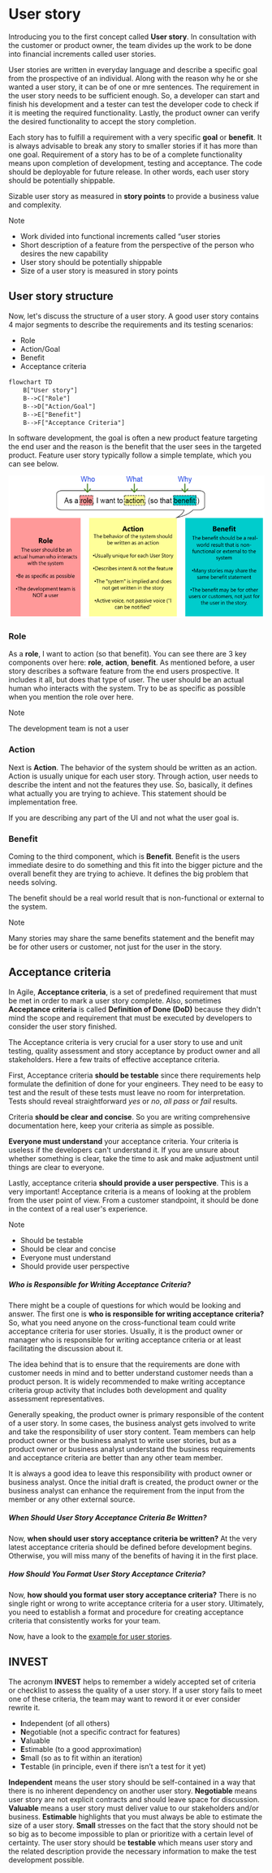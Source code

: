 # User story

Introducing you to the first concept called **User story**. In consultation with the customer or product owner, the team divides up the work to be done into financial increments called user stories.

User stories are written in everyday language and describe a specific goal from the prospective of an individual. Along with the reason why he or she wanted a user story, it can be of one or mre sentences. The requirement in the user story needs to be sufficient enough. So, a developer can start and finish his development and a tester can test the developer code to check if it is meeting the required functionality. Lastly, the product owner can verify the desired functionality to accept the story completion.

Each story has to fulfill a requirement with a very specific **goal** or **benefit**. It is always advisable to break any story to smaller stories if it has more than one goal. Requirement of a story has to be of a complete functionality means upon completion of development, testing and acceptance. The code should be deployable for future release. In other words, each user story should be potentially shippable.

Sizable user story as measured in **story points** to provide a business value and complexity.

>[!NOTE]
> - Work divided into functional increments called “user stories
> - Short description of a feature from the perspective of the person who desires the new capability
> - User story should be potentially shippable
> - Size of a user story is measured in story points

## User story structure

Now, let's discuss the structure of a user story. A good user story contains 4 major segments to describe the requirements and its testing scenarios:

- Role
- Action/Goal
- Benefit
- Acceptance criteria

```mermaid
flowchart TD
    B["User story"]
    B-->C["Role"]
    B-->D["Action/Goal"]
    B-->E["Benefit"]
    B-->F["Acceptance Criteria"]
```

In software development, the goal is often a new product feature targeting the end user and the reason is the benefit that the user sees in the targeted product. Feature user story typically follow a simple template, which you can see below.

![User story](../images/user-story.png)

### Role

As a **role**, I want to action (so that benefit). You can see there are 3 key components over here: **role**, **action**, **benefit**. As mentioned before, a user story describes a software feature from the end users prospective. It includes it all, but does that type of user. The user should be an actual human who interacts with the system. Try to be as specific as possible when you mention the role over here. 

>[!NOTE]
> The development team is not a user

### Action

Next is **Action**. The behavior of the system should be written as an action. Action is usually unique for each user story. Through action, user needs to describe the intent and not the features they use. So, basically, it defines what actually you are trying to achieve. This statement should be implementation free.

If you are describing any part of the UI and not what the user goal is.

### Benefit

Coming to the third component, which is **Benefit**. Benefit is the users immediate desire to do something and this fit into the bigger picture and the overall benefit they are trying to achieve. It defines the big problem that needs solving.

The benefit should be a real world result that is non-functional or external to the system.

>[!NOTE]
> Many stories may share the same benefits statement and the benefit may be for other users or customer, not just for the user in the story.

## Acceptance criteria

In Agile, **Acceptance criteria**, is a set of predefined requirement that must be met in order to mark a user story complete. Also, sometimes **Acceptance criteria** is called **Definition of Done (DoD)** because they didn't mind the scope and requirement that must be executed by developers to consider the user story finished.

The Acceptance criteria is very crucial for a user story to use and unit testing, quality assessment and story acceptance by product owner and all stakeholders. Here a few traits of effective acceptance criteria.

First, Acceptance criteria **should be testable** since there requirements help formulate the definition of done for your engineers. They need to be easy to test and the result of these tests must leave no room for interpretation. Tests should reveal straightforward *yes* or *no*, *all pass* or *fail* results.

Criteria **should be clear and concise**. So you are writing comprehensive documentation here, keep your criteria as simple as possible.

**Everyone must understand** your acceptance criteria. Your criteria is useless if the developers can't understand it. If you are unsure about whether something is clear, take the time to ask and make adjustment until things are clear to everyone.

Lastly, acceptance criteria **should provide a user perspective**. This is a very important! Acceptance criteria is a means of looking at the problem from the user point of view. From a customer standpoint, it should be done in the context of a real user's experience. 

> [!NOTE]
> - Should be testable
> - Should be clear and concise
> - Everyone must understand
> - Should provide user perspective

##### Who is Responsible for Writing Acceptance Criteria?

There might be a couple of questions for which would be looking and answer. The first one is **who is responsible for writing acceptance criteria?** So, what you need anyone on the cross-functional team could write acceptance criteria for user stories. Usually, it is the product owner or manager who is responsible for writing acceptance criteria or at least facilitating the discussion about it.

The idea behind that is to ensure that the requirements are done with customer needs in mind and to better understand customer needs than a product person. It is widely recommended to make writing acceptance criteria group activity that includes both development and quality assessment representatives.

Generally speaking, the product owner is primary responsible of the content of a user story. In some cases, the business analyst gets involved to write and take the responsibility of user story content. Team members can help product owner or the business analyst to write user stories, but as a product owner or business analyst understand the business requirements and acceptance criteria are better than any other team member.

It is always a good idea to leave this responsibility with product owner or business analyst. Once the initial draft is created, the product owner or the business analyst can enhance the requirement from the input from the member or any other external source. 

##### When Should User Story Acceptance Criteria Be Written?

Now, **when should user story acceptance criteria be written?** At the very latest acceptance criteria should be defined before development begins. Otherwise, you will miss many of the benefits of having it in the first place.  

##### How Should You Format User Story Acceptance Criteria?

Now, **how should you format user story acceptance criteria?** There is no single right or wrong to write acceptance criteria for a user story. Ultimately, you need to establish a format and procedure for creating acceptance criteria that consistently works for your team.

Now, have a look to the [example for user stories](../agile/user-story-example.md).

## INVEST

The acronym **INVEST** helps to remember a widely accepted set of criteria or checklist to assess the quality of a user story. If a user story fails to meet one of these criteria, the team may want to reword it or ever consider rewrite it.

- **I**ndependent (of all others)
- **N**egotiable (not a specific contract for features)
- **V**aluable
- **E**stimable (to a good approximation)
- **S**mall (so as to fit within an iteration)
- **T**estable (in principle, even if there isn’t a test for it yet)

**Independent** means the user story should be self-contained in a way that there is no inherent dependency on another user story. **Negotiable** means user story are not explicit contracts and should leave space for discussion. **Valuable** means a user story must deliver value to our stakeholders and/or business. **Estimable** highlights that you must always be able to estimate the size of a user story. **Small** stresses on the fact that the story should not be so big as to become impossible to plan or prioritize with a certain level of certainty. The user story should be **testable** which means user story and the related description provide the necessary information to make the test development possible.
